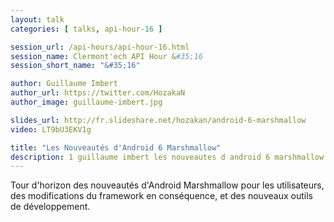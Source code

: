 ```yaml
---
layout: talk
categories: [ talks, api-hour-16 ]

session_url: /api-hours/api-hour-16.html
session_name: Clermont'ech API Hour &#35;16
session_short_name: "&#35;16"

author: Guillaume Imbert
author_url: https://twitter.com/HozakaN
author_image: guillaume-imbert.jpg

slides_url: http://fr.slideshare.net/hozakan/android-6-marshmallow
video: LT9bU3EKV1g

title: "Les Nouveautés d'Android 6 Marshmallow"
description: 1 guillaume imbert les nouveautes d android 6 marshmallow
---
```




Tour d'horizon des nouveautés d'Android Marshmallow pour les utilisateurs, des
modifications du framework en conséquence, et des nouveaux outils de
développement.
